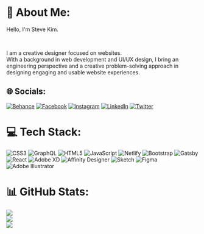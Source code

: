 <div align="center">
<!-- <img src="https://res.cloudinary.com/stevekim/image/upload/v1707327094/linkedin-banner-v2_ptksva.jpg" align="center" style="width: 100%" /> -->
</div>  
  
# 💫 About Me:
Hello, I'm Steve Kim.

<br>

I am a creative designer focused on websites.<br>With a background in web development and UI/UX design, I bring an engineering perspective and a creative problem-solving approach in designing engaging and usable website experiences.


## 🌐 Socials:
[![Behance](https://img.shields.io/badge/Behance-1769ff?logo=behance&logoColor=white)](https://behance.net/stevekimdev) [![Facebook](https://img.shields.io/badge/Facebook-%231877F2.svg?logo=Facebook&logoColor=white)](https://facebook.com/stevekimdev) [![Instagram](https://img.shields.io/badge/Instagram-%23E4405F.svg?logo=Instagram&logoColor=white)](https://instagram.com/stevekimdev) [![LinkedIn](https://img.shields.io/badge/LinkedIn-%230077B5.svg?logo=linkedin&logoColor=white)](https://linkedin.com/in/stevekimdev) [![Twitter](https://img.shields.io/badge/Twitter-%231DA1F2.svg?logo=Twitter&logoColor=white)](https://twitter.com/stevekimdev) 

# 💻 Tech Stack:
![CSS3](https://img.shields.io/badge/css3-%231572B6.svg?style=for-the-badge&logo=css3&logoColor=white) ![GraphQL](https://img.shields.io/badge/-GraphQL-E10098?style=for-the-badge&logo=graphql&logoColor=white) ![HTML5](https://img.shields.io/badge/html5-%23E34F26.svg?style=for-the-badge&logo=html5&logoColor=white) ![JavaScript](https://img.shields.io/badge/javascript-%23323330.svg?style=for-the-badge&logo=javascript&logoColor=%23F7DF1E) ![Netlify](https://img.shields.io/badge/netlify-%23000000.svg?style=for-the-badge&logo=netlify&logoColor=#00C7B7) ![Bootstrap](https://img.shields.io/badge/bootstrap-%23563D7C.svg?style=for-the-badge&logo=bootstrap&logoColor=white) ![Gatsby](https://img.shields.io/badge/Gatsby-%23663399.svg?style=for-the-badge&logo=gatsby&logoColor=white) ![React](https://img.shields.io/badge/react-%2320232a.svg?style=for-the-badge&logo=react&logoColor=%2361DAFB) ![Adobe XD](https://img.shields.io/badge/Adobe%20XD-470137?style=for-the-badge&logo=Adobe%20XD&logoColor=#FF61F6) ![Affinity Designer](https://img.shields.io/badge/affinitydesginer-%231B72BE.svg?style=for-the-badge&logo=affinity-designer&logoColor=white) ![Sketch](https://img.shields.io/badge/Sketch-FFB387?style=for-the-badge&logo=sketch&logoColor=black) 	![Figma](https://img.shields.io/badge/figma-%23F24E1E.svg?style=for-the-badge&logo=figma&logoColor=white) ![Adobe Illustrator](https://img.shields.io/badge/adobeillustrator-%23FF9A00.svg?style=for-the-badge&logo=adobeillustrator&logoColor=white)
# 📊 GitHub Stats:
![](https://github-readme-stats.vercel.app/api?username=SteveKimDev&theme=dark&hide_border=true&include_all_commits=false&count_private=false)<br/>
![](https://github-readme-streak-stats.herokuapp.com/?user=SteveKimDev&theme=dark&hide_border=true)<br/>
![](https://github-readme-stats.vercel.app/api/top-langs/?username=SteveKimDev&theme=dark&hide_border=true&include_all_commits=false&count_private=false&layout=compact)

